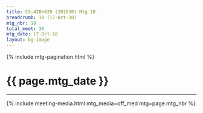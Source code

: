 ```yaml
---
title: CS-428+828 (201830) Mtg 18
breadcrumb: 18 (17-Oct-18)
mtg_nbr: 18
total_meet: 36
mtg_date: 17-Oct-18
layout: bg-image
---
```

{% include mtg-pagination.html %}
<h1 class="text-center">{{ page.mtg_date }}</h1>
<hr />
{% include meeting-media.html mtg_media=off_med mtg=page.mtg_nbr %}
